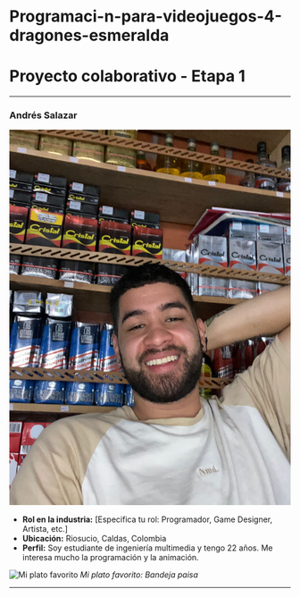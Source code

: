 # Programaci-n-para-videojuegos-4-dragones-esmeralda
# Proyecto colaborativo - Etapa 1

---

### Andrés Salazar
![Foto personal](AndresSalazar/IMG-20240104-WA0010.jpg)
- **Rol en la industria:** [Especifica tu rol: Programador, Game Designer, Artista, etc.]
- **Ubicación:** Riosucio, Caldas, Colombia
- **Perfil:** Soy estudiante de ingeniería multimedia y tengo 22 años. Me interesa mucho la programación y la animación.

![Mi plato favorito](AndresSalazar/plato-favorito-andres.jpg)
*Mi plato favorito: Bandeja paisa*

---
